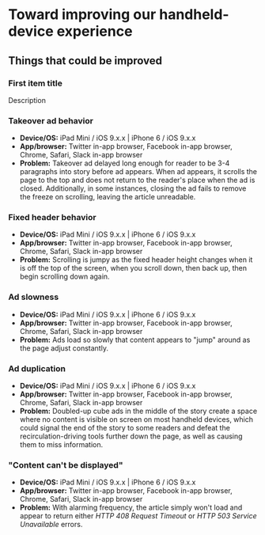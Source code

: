 # Toward improving our handheld-device experience

## Things that could be improved

### First item title

Description

### Takeover ad behavior

* __Device/OS:__ iPad Mini / iOS 9.x.x | iPhone 6 / iOS 9.x.x
* __App/browser:__ Twitter in-app browser, Facebook in-app browser, Chrome, Safari, Slack in-app browser
* __Problem:__ Takeover ad delayed long enough for reader to be 3-4 paragraphs into story before ad appears. When ad appears, it scrolls the page to the top and does not return to the reader's place when the ad is closed. Additionally, in some instances, closing the ad fails to remove the freeze on scrolling, leaving the article unreadable.

### Fixed header behavior

* __Device/OS:__ iPad Mini / iOS 9.x.x | iPhone 6 / iOS 9.x.x
* __App/browser:__ Twitter in-app browser, Facebook in-app browser, Chrome, Safari, Slack in-app browser
* __Problem:__ Scrolling is jumpy as the fixed header height changes when it is off the top of the screen, when you scroll down, then back up, then begin scrolling down again.

### Ad slowness

* __Device/OS:__ iPad Mini / iOS 9.x.x | iPhone 6 / iOS 9.x.x
* __App/browser:__ Twitter in-app browser, Facebook in-app browser, Chrome, Safari, Slack in-app browser
* __Problem:__ Ads load so slowly that content appears to "jump" around as the page adjust constantly.

### Ad duplication

* __Device/OS:__ iPad Mini / iOS 9.x.x | iPhone 6 / iOS 9.x.x
* __App/browser:__ Twitter in-app browser, Facebook in-app browser, Chrome, Safari, Slack in-app browser
* __Problem:__ Doubled-up cube ads in the middle of the story create a space where no content is visible on screen on most handheld devices, which could signal the end of the story to some readers and defeat the recirculation-driving tools further down the page, as well as causing them to miss information.

### "Content can't be displayed"

* __Device/OS:__ iPad Mini / iOS 9.x.x | iPhone 6 / iOS 9.x.x
* __App/browser:__ Twitter in-app browser, Facebook in-app browser, Chrome, Safari, Slack in-app browser
* __Problem:__ With alarming frequency, the article simply won't load and appear to return either _HTTP 408 Request Timeout_ or _HTTP 503 Service Unavailable_ errors.